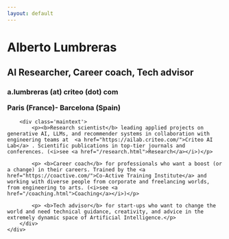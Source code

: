 ```yaml
---
layout: default
---
```


<div class="col-xs-12 col-md-12">
	<div class=".col-xs-12 .col-md-8">
		<div class='centered-content'>
		<h1> Alberto Lumbreras </h1>
		<h2 class="headline">AI Researcher, Career coach, Tech advisor</h2>
		<h3 class="headline">a.lumbreras (at) criteo (dot) com <p>Paris (France)- Barcelona (Spain)</p></h3>
		</div>

		<div class='maintext'>
			<p><b>Research scientist</b> leading applied projects on generative AI, LLMs, and recommender systems in collaboration with engineering teams at  <a href="https://ailab.criteo.com/">Criteo AI Lab</a> . Scientific publications in top-tier journals and conferences. (<i>see <a href="/research.html">Research</a></i>)</p>
			
			<p> <b>Career coach</b> for professionals who want a boost (or a change) in their careers. Trained by the <a href="https://coactive.com/">Co-Active Training Institute</a> and working with diverse people from corporate and freelancing worlds, from engineering to arts. (<i>see <a href="/coaching.html">Coaching</a></i>)</p>

			<p> <b>Tech advisor</b> for start-ups who want to change the world and need technical guidance, creativity, and advice in the extremely dynamic space of Artificial Intelligence.</p>
		</div>
	</div> 
</div>

